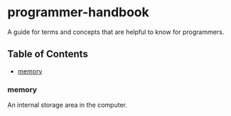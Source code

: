 # programmer-handbook

A guide for terms and concepts that are helpful to know for programmers.

## Table of Contents
- [memory](#memory)

### memory
An internal storage area in the computer.
